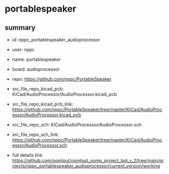 # portablespeaker
 
## summary 
* id: nppc_portablespeaker_audioprocessor
* user: nppc
* name: portablespeaker
* board: audioprocessor
* repo: https://github.com/nppc/PortableSpeaker
* src_file_repo_kicad_pcb: KiCad/AudioProcessor/AudioProcessor.kicad_pcb
* src_file_repo_kicad_pcb_link: https://github.com/nppc/PortableSpeaker/tree/master/KiCad/AudioProcessor/AudioProcessor.kicad_pcb


* src_file_repo_sch: KiCad/AudioProcessor/AudioProcessor.sch
* src_file_repo_sch_link: https://github.com/nppc/PortableSpeaker/tree/master/KiCad/AudioProcessor/AudioProcessor.sch
* full details link: https://github.com/oomlout/oomlout_oomp_project_bot_v_2/tree/main/projects/nppc_portablespeaker_audioprocessor/current_version/working  







